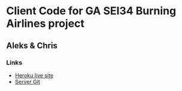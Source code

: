# Client Code for GA SEI34 Burning Airlines project
## Aleks & Chris

### Links
- [Heroku live site](https://chris-aleks-burning-client.herokuapp.com)
- [Server Git](https://github.com/chrskerr/supreme-octo-broccoli)